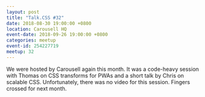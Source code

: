 ```yaml
---
layout: post
title: "Talk.CSS #32"
date: 2018-08-30 19:00:00 +0800
location: Carousell HQ
event-date: 2018-09-26 19:00:00 +0800
categories: meetup
event-id: 254227719
meetup: 32
---
```

We were hosted by Carousell again this month. It was a code-heavy session with Thomas on CSS transforms for PWAs and a short talk by Chris on scalable CSS. Unfortunately, there was no video for this session. Fingers crossed for next month.